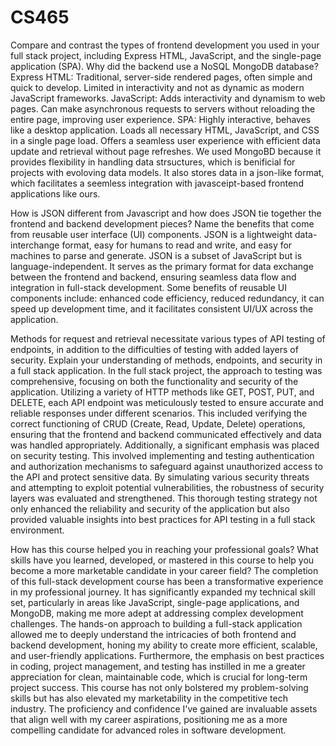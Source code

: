 # CS465
Compare and contrast the types of frontend development you used in your full stack project, including Express HTML, JavaScript, and the single-page application (SPA).
Why did the backend use a NoSQL MongoDB database?
  Express HTML: Traditional, server-side rendered pages, often simple and quick to develop. Limited in interactivity and not as dynamic as modern JavaScript frameworks.
  JavaScript: Adds interactivity and dynamism to web pages. Can make asynchronous requests to servers without reloading the entire page, improving user experience.
  SPA: Highly interactive, behaves like a desktop application. Loads all necessary HTML, JavaScript, and CSS in a single page load. Offers a seamless user experience with efficient data update and retrieval without page refreshes.
  We used MongoBD because it provides flexibility in handling data strsuctures, which is benificial for projects with evoloving data models. It also stores data in a json-like format, which facilitates a seemless integration with javasceipt-based frontend applications like ours.

How is JSON different from Javascript and how does JSON tie together the frontend and backend development pieces?
Name the benefits that come from reusable user interface (UI) components.
  JSON is a lightweight data-interchange format, easy for humans to read and write, and easy for machines to parse and generate. JSON is a subset of JavaScript but is language-independent. It serves as the primary format for data exchange between the frontend and backend, ensuring seamless data flow and integration in full-stack development.
  Some benefits of reusable UI components include: enhanced code efficiency, reduced redundancy, it can speed up development time, and it facilitates consistent UI/UX across the application.

Methods for request and retrieval necessitate various types of API testing of endpoints, in addition to the difficulties of testing with added layers of security. Explain your understanding of methods, endpoints, and security in a full stack application.
  In the full stack project, the approach to testing was comprehensive, focusing on both the functionality and security of the application. Utilizing a variety of HTTP methods like GET, POST, PUT, and DELETE, each API endpoint was meticulously tested to ensure accurate and reliable responses under different scenarios. This included verifying the correct functioning of CRUD (Create, Read, Update, Delete) operations, ensuring that the frontend and backend communicated effectively and data was handled appropriately. Additionally, a significant emphasis was placed on security testing. This involved implementing and testing authentication and authorization mechanisms to safeguard against unauthorized access to the API and protect sensitive data. By simulating various security threats and attempting to exploit potential vulnerabilities, the robustness of security layers was evaluated and strengthened. This thorough testing strategy not only enhanced the reliability and security of the application but also provided valuable insights into best practices for API testing in a full stack environment.

How has this course helped you in reaching your professional goals? What skills have you learned, developed, or mastered in this course to help you become a more marketable candidate in your career field?
  The completion of this full-stack development course has been a transformative experience in my professional journey. It has significantly expanded my technical skill set, particularly in areas like JavaScript, single-page applications, and MongoDB, making me more adept at addressing complex development challenges. The hands-on approach to building a full-stack application allowed me to deeply understand the intricacies of both frontend and backend development, honing my ability to create more efficient, scalable, and user-friendly applications. Furthermore, the emphasis on best practices in coding, project management, and testing has instilled in me a greater appreciation for clean, maintainable code, which is crucial for long-term project success. This course has not only bolstered my problem-solving skills but has also elevated my marketability in the competitive tech industry. The proficiency and confidence I've gained are invaluable assets that align well with my career aspirations, positioning me as a more compelling candidate for advanced roles in software development.
